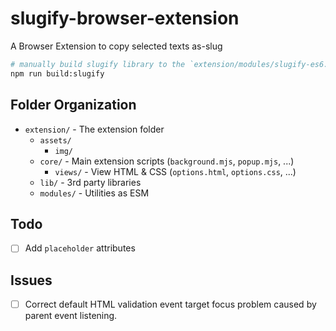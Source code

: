 
# slugify-browser-extension

A Browser Extension to copy selected texts as-slug

```bash
# manually build slugify library to the `extension/modules/slugify-es6.mjs` as an ESM
npm run build:slugify
```

## Folder Organization

- `extension/` - The extension folder
  - `assets/`
    - `img/`
  - `core/` - Main extension scripts (`background.mjs`, `popup.mjs`, ...)
    - `views/` - View HTML & CSS (`options.html`, `options.css`, ...)
  - `lib/` - 3rd party libraries
  - `modules/` - Utilities as ESM

## Todo

- [ ] Add `placeholder` attributes

## Issues

- [ ] Correct default HTML validation event target focus problem caused by parent event listening.
